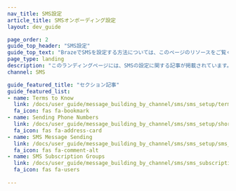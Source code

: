 ```yaml
---
nav_title: SMS設定
article_title: SMSオンボーディング設定
layout: dev_guide

page_order: 2
guide_top_header: "SMS設定"
guide_top_text: "BrazeでSMSを設定する方法については、このページのリソースをご覧ください。"
page_type: landing
description: "このランディングページには、SMSの設定に関する記事が掲載されています。ここでは、SMSメッセージの作成、SMSの法律と規制、知っておくべき用語などに関するリソースを見つけることができます。"
channel: SMS

guide_featured_title: "セクション記事"
guide_featured_list:
- name: Terms to Know
  link: /docs/user_guide/message_building_by_channel/sms/sms_setup/terms/
  fa_icon: fas fa-bookmark
- name: Sending Phone Numbers
  link: /docs/user_guide/message_building_by_channel/sms/sms_setup/short_and_long_codes/
  fa_icon: fas fa-address-card
- name: SMS Message Sending
  link: /docs/user_guide/message_building_by_channel/sms/sms_setup/sms_sending/
  fa_icon: fas fa-comment-alt
- name: SMS Subscription Groups
  link: /docs/user_guide/message_building_by_channel/sms/sms_subscription_group/
  fa_icon: fas fa-users
  
---
```

<br>


